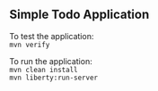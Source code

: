 ## Simple Todo Application

To test the application:  
`mvn verify`  
  
To run the application:  
`mvn clean install`  
`mvn liberty:run-server`